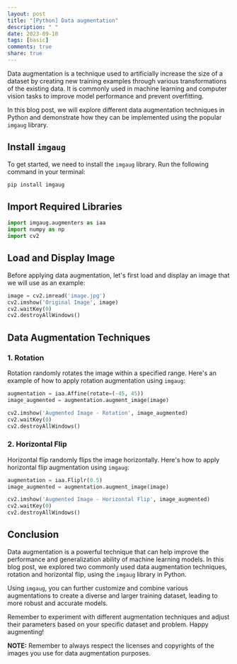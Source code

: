 ```yaml
---
layout: post
title: "[Python] Data augmentation"
description: " "
date: 2023-09-10
tags: [basic]
comments: true
share: true
---
```


Data augmentation is a technique used to artificially increase the size of a dataset by creating new training examples through various transformations of the existing data. It is commonly used in machine learning and computer vision tasks to improve model performance and prevent overfitting.

In this blog post, we will explore different data augmentation techniques in Python and demonstrate how they can be implemented using the popular `imgaug` library.

## Install `imgaug`

To get started, we need to install the `imgaug` library. Run the following command in your terminal:

```python
pip install imgaug
```

## Import Required Libraries

```python
import imgaug.augmenters as iaa
import numpy as np
import cv2
```

## Load and Display Image

Before applying data augmentation, let's first load and display an image that we will use as an example:

```python
image = cv2.imread('image.jpg')
cv2.imshow('Original Image', image)
cv2.waitKey(0)
cv2.destroyAllWindows()
```

## Data Augmentation Techniques

### 1. Rotation

Rotation randomly rotates the image within a specified range. Here's an example of how to apply rotation augmentation using `imgaug`:

```python
augmentation = iaa.Affine(rotate=(-45, 45))
image_augmented = augmentation.augment_image(image)

cv2.imshow('Augmented Image - Rotation', image_augmented)
cv2.waitKey(0)
cv2.destroyAllWindows()
```

### 2. Horizontal Flip

Horizontal flip randomly flips the image horizontally. Here's how to apply horizontal flip augmentation using `imgaug`:

```python
augmentation = iaa.Fliplr(0.5)
image_augmented = augmentation.augment_image(image)

cv2.imshow('Augmented Image - Horizontal Flip', image_augmented)
cv2.waitKey(0)
cv2.destroyAllWindows()
```

## Conclusion

Data augmentation is a powerful technique that can help improve the performance and generalization ability of machine learning models. In this blog post, we explored two commonly used data augmentation techniques, rotation and horizontal flip, using the `imgaug` library in Python.

Using `imgaug`, you can further customize and combine various augmentations to create a diverse and larger training dataset, leading to more robust and accurate models.

Remember to experiment with different augmentation techniques and adjust their parameters based on your specific dataset and problem. Happy augmenting!

**NOTE:** Remember to always respect the licenses and copyrights of the images you use for data augmentation purposes.